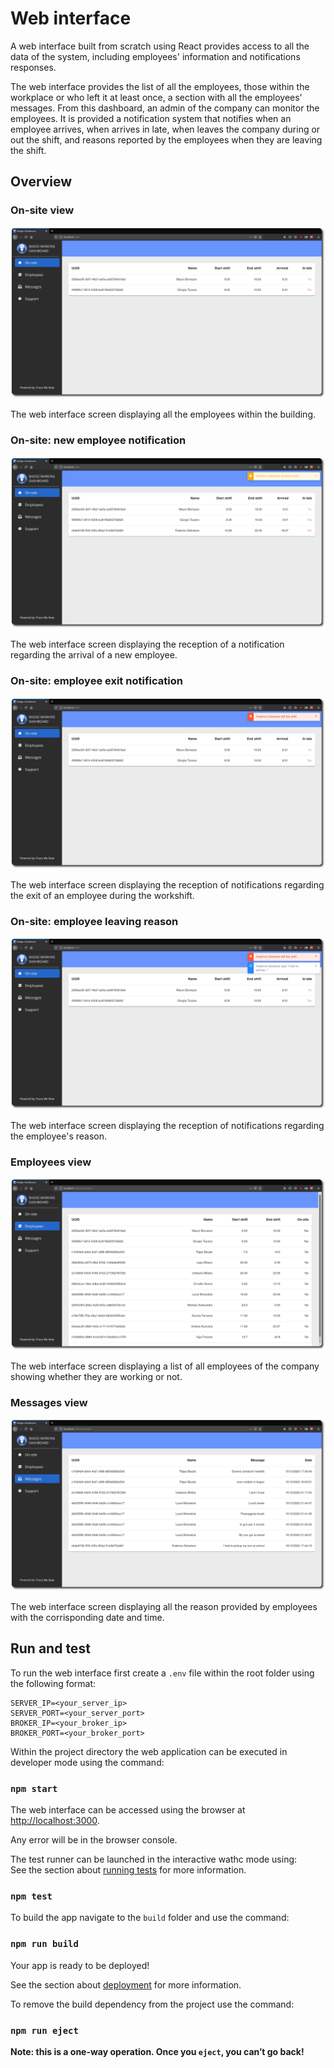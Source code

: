 # Web interface

A web interface built from scratch using React provides access to all the data of the system, including employees' information and notifications responses. 

The web interface provides the list of all the employees, those within the workplace or who left it at least once, a section with all the employees' messages.
From this dashboard, an admin of the company can monitor the employees. It is provided a notification system that notifies when an employee arrives, when arrives in late, when leaves the company during or out the shift, and reasons reported by the employees when they are leaving the shift.

## Overview

### On-site view

![On-site view](src/assets/screenshots/rounded-admin-1.png)

The web interface screen displaying all the employees within the building.

### On-site: new employee notification

![On-site: new employee](src/assets/screenshots/rounded-admin-2.png)

The web interface screen displaying the reception of a notification regarding the arrival of a new employee.

### On-site: employee exit notification

![On-site: employee leaves the shift](src/assets/screenshots/rounded-admin-3.png)

The web interface screen displaying the reception of notifications regarding the exit of an employee during the workshift.

### On-site: employee leaving reason

![On-site: employee leaves the shift](src/assets/screenshots/rounded-admin-4.png)

The web interface screen displaying the reception of notifications regarding the employee's reason.

### Employees view

![Employees view](src/assets/screenshots/rounded-admin-5.png)

The web interface screen displaying a list of all employees of the company showing whether they are working or not.

### Messages view

![Messages view](src/assets/screenshots/rounded-admin-6.png)

The web interface screen displaying all the reason provided by employees with the corrisponding date and time.

## Run and test

To run the web interface first create a `.env` file within the root folder using the following format:

```
SERVER_IP=<your_server_ip>
SERVER_PORT=<your_server_port>
BROKER_IP=<your_broker_ip>
BROKER_PORT=<your_broker_port>
```

Within the project directory the web application can be executed in developer mode using the command:

### `npm start`

The web interface can be accessed using the browser at [http://localhost:3000](http://localhost:3000).

Any error will be in the browser console.

The test runner can be launched in the interactive wathc mode using: \
See the section about [running tests](https://facebook.github.io/create-react-app/docs/running-tests) for more information.

### `npm test`

To build the app navigate to the `build` folder and use the command:

### `npm run build`

Your app is ready to be deployed!

See the section about [deployment](https://facebook.github.io/create-react-app/docs/deployment) for more information.

To remove the build dependency from the project use the command:

### `npm run eject`

**Note: this is a one-way operation. Once you `eject`, you can’t go back!**